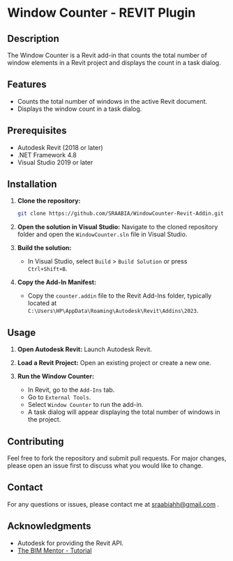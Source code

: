 # Window Counter - REVIT Plugin

## Description
The Window Counter is a Revit add-in that counts the total number of window elements in a Revit project and displays the count in a task dialog.

## Features
- Counts the total number of windows in the active Revit document.
- Displays the window count in a task dialog.

## Prerequisites
- Autodesk Revit (2018 or later)
- .NET Framework 4.8
- Visual Studio 2019 or later

## Installation
1. **Clone the repository:**
    ```bash
    git clone https://github.com/SRAABIA/WindowCounter-Revit-Addin.git
    ```
2. **Open the solution in Visual Studio:**
    Navigate to the cloned repository folder and open the `WindowCounter.sln` file in Visual Studio.

3. **Build the solution:**
    - In Visual Studio, select `Build` > `Build Solution` or press `Ctrl+Shift+B`.

4. **Copy the Add-In Manifest:**
    - Copy the `counter.addin` file to the Revit Add-Ins folder, typically located at `C:\Users\HP\AppData\Roaming\Autodesk\Revit\Addins\2023`.

## Usage
1. **Open Autodesk Revit:**
    Launch Autodesk Revit.

2. **Load a Revit Project:**
    Open an existing project or create a new one.

3. **Run the Window Counter:**
    - In Revit, go to the `Add-Ins` tab.
    - Go to `External Tools`.
    - Select `Window Counter` to run the add-in.
    - A task dialog will appear displaying the total number of windows in the project.

## Contributing
Feel free to fork the repository and submit pull requests. For major changes, please open an issue first to discuss what you would like to change.


## Contact
For any questions or issues, please contact me at sraabiahh@gmail.com .

## Acknowledgments
- Autodesk for providing the Revit API.
- [The BIM Mentor - Tutorial](https://www.youtube.com/watch?v=GM7b7j_u8a8)
